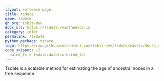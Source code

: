 ```yaml
---
layout: software-page
title: tsdate
name: tsdate
gh_org: tskit-dev
docs_url: https://tsdate.readthedocs.io
category: infer
permalink: /tsdate
python_package: tsdate
logo: https://raw.githubusercontent.com/tskit-dev/tsdate/master/docs/_static/tsdate_logo.svg                                       
code_snippet: |2
  dated_ts = tsdate.date(inferred_ts)
---
```

Tsdate is a scalable method for estimating the age of ancestral nodes in a tree sequence. 